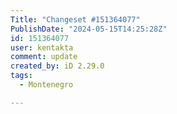 ```yaml
---
Title: "Changeset #151364077"
PublishDate: "2024-05-15T14:25:28Z"
id: 151364077
user: kentakta
comment: update
created_by: iD 2.29.0
tags:
  - Montenegro

---
```


